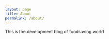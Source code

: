 ```yaml
---
layout: page
title: About
permalink: /about/
---
```


This is the development blog of foodsaving.world
